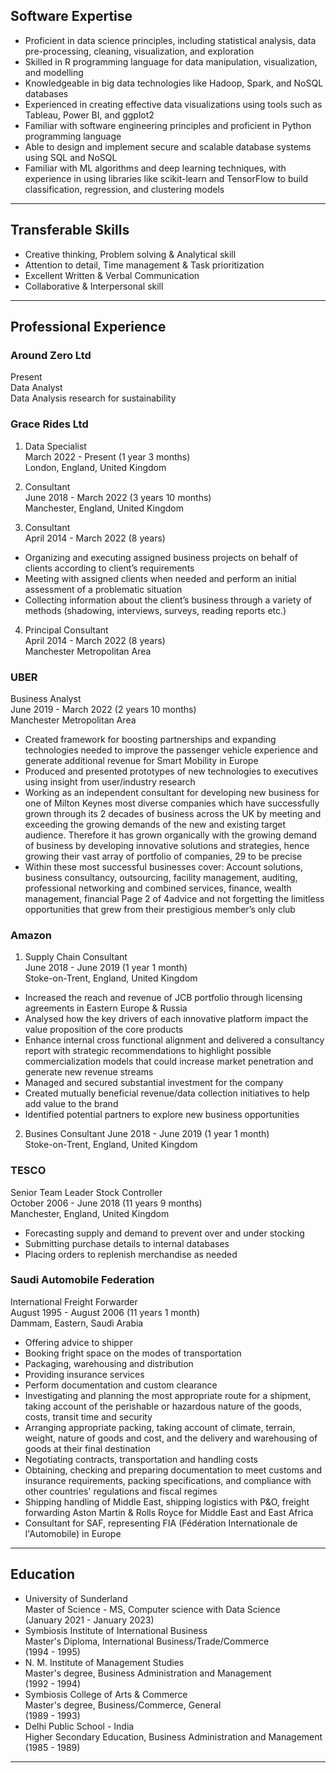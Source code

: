 ## Software Expertise
- Proficient in data science principles, including statistical analysis, data pre-processing, cleaning, visualization, and exploration
- Skilled in R programming language for data manipulation, visualization, and modelling
- Knowledgeable in big data technologies like Hadoop, Spark, and NoSQL databases
- Experienced in creating effective data visualizations using tools such as Tableau, Power BI, and ggplot2
- Familiar with software engineering principles and proficient in Python programming language
- Able to design and implement secure and scalable database systems using SQL and NoSQL
- Familiar with ML algorithms and deep learning techniques, with experience in using libraries like scikit-learn and TensorFlow to build classification, regression, and clustering models

---

## Transferable Skills
- Creative thinking, Problem solving & Analytical skill
- Attention to detail, Time management & Task prioritization
- Excellent Written & Verbal Communication
- Collaborative & Interpersonal skill


---

## Professional Experience

### Around Zero Ltd
Present <br>
Data Analyst <br>
Data Analysis research for sustainability <br>

### Grace Rides Ltd
1. Data Specialist <br>
March 2022 - Present (1 year 3 months) <br>
London, England, United Kingdom <br>

2. Consultant <br>
June 2018 - March 2022 (3 years 10 months) <br>
Manchester, England, United Kingdom <br>

3. Consultant <br>
April 2014 - March 2022 (8 years) <br>
- Organizing and executing assigned business projects on behalf of clients according to client’s requirements
- Meeting with assigned clients when needed and perform an initial assessment of a problematic situation
- Collecting information about the client’s business through a variety of methods (shadowing, interviews, surveys, reading reports etc.)

4. Principal Consultant <br>
April 2014 - March 2022 (8 years) <br>
Manchester Metropolitan Area <br>

### UBER
Business Analyst <br>
June 2019 - March 2022 (2 years 10 months) <br>
Manchester Metropolitan Area <br>
- Created framework for boosting partnerships and expanding technologies needed to improve the passenger vehicle experience and generate additional revenue for Smart Mobility in Europe
- Produced and presented prototypes of new technologies to executives using insight from user/industry research
- Working as an independent consultant for developing new business for one of Milton Keynes most diverse companies which have successfully grown through its 2 decades of business across the UK by meeting and exceeding the growing demands of the new and existing target audience. Therefore it has grown organically with the growing demand of business by developing innovative solutions and strategies, hence growing their vast array of portfolio of companies, 29 to be precise
- Within these most successful businesses cover: Account solutions, business consultancy, outsourcing, facility management, auditing, professional networking and combined services, finance, wealth management, financial Page 2 of 4advice and not forgetting the limitless opportunities that grew from their prestigious member’s only club

### Amazon
1. Supply Chain Consultant <br>
June 2018 - June 2019 (1 year 1 month) <br>
Stoke-on-Trent, England, United Kingdom <br>
- Increased the reach and revenue of JCB portfolio through licensing agreements in Eastern Europe & Russia
- Analysed how the key drivers of each innovative platform impact the value proposition of the core products
- Enhance internal cross functional alignment and delivered a consultancy report with strategic recommendations to highlight possible commercialization models that could increase market penetration and generate new revenue streams
- Managed and secured substantial investment for the company
- Created mutually beneficial revenue/data collection initiatives to help add value to the brand
- Identified potential partners to explore new business opportunities

2. Busines Consultant
June 2018 - June 2019 (1 year 1 month) <br>
Stoke-on-Trent, England, United Kingdom <br>


### TESCO
Senior Team Leader Stock Controller <br>
October 2006 - June 2018 (11 years 9 months) <br>
Manchester, England, United Kingdom <br>

- Forecasting supply and demand to prevent over and under stocking
- Submitting purchase details to internal databases
- Placing orders to replenish merchandise as needed


### Saudi Automobile Federation
International Freight Forwarder <br>
August 1995 - August 2006 (11 years 1 month) <br>
Dammam, Eastern, Saudi Arabia <br>

- Offering advice to shipper
- Booking fright space on the modes of transportation
- Packaging, warehousing and distribution
- Providing insurance services
- Perform documentation and custom clearance
- Investigating and planning the most appropriate route for a shipment, taking account of the perishable or hazardous nature of the goods, costs, transit time and security
- Arranging appropriate packing, taking account of climate, terrain, weight, nature of goods and cost, and the delivery and warehousing of goods at their final destination
- Negotiating contracts, transportation and handling costs
- Obtaining, checking and preparing documentation to meet customs and insurance requirements, packing specifications, and compliance with other countries' regulations and fiscal regimes
- Shipping handling of Middle East, shipping logistics with P&O, freight forwarding Aston Martin & Rolls Royce for Middle East and East Africa
- Consultant for SAF, representing FIA (Fédération Internationale de l'Automobile) in Europe

---

## Education
- University of Sunderland <br>
Master of Science - MS, Computer science with Data Science <br>
(January 2021 - January 2023)<br>
- Symbiosis Institute of International Business <br>
Master's Diploma, International Business/Trade/Commerce <br>
(1994 - 1995) <br>
- N. M. Institute of Management Studies <br>
Master's degree, Business Administration and Management <br>
(1992 - 1994) <br>
- Symbiosis College of Arts & Commerce <br>
Master's degree, Business/Commerce, General <br>
(1989 - 1993) <br>
- Delhi Public School - India <br>
Higher Secondary Education, Business Administration and Management <br>
(1985 - 1989) <br>
---